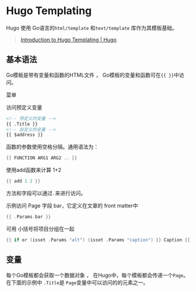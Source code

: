 # Hugo Templating



 Hugo 使用 Go语言的`html/template` 和`text/template` 库作为其模板基础。

> [Introduction to Hugo Templating | Hugo](https://gohugo.io/templates/introduction/)



## 基本语法

 Go模板是带有变量和函数的HTML文件 ， Go模板的变量和函数可在`{{ }}`中访问。 

菜单

 访问预定义变量 

```html
<!-- 预定义的变量 -->
{{ .Title }}
<!-- 自定义的变量 -->
{{ $address }}
```

函数的参数使用空格分隔。通用语法为：

```go
{{ FUNCTION ARG1 ARG2 .. }}
```

使用add函数来计算 1+2
```go
{{ add 1 2 }}
```

方法和字段可以通过`.`来进行访问。

示例访问 Page 字段 bar，它定义在文章的 front matter中 

```go
{{ .Params.bar }}
```

可用 小括号将项目分组在一起 

```go
{{ if or (isset .Params "alt") (isset .Params "caption") }} Caption {{ end }}
```



## 变量

 每个Go模板都会获取一个数据对象 ， 在Hugo中，每个模板都会传递一个`Page`。 在下面的示例中 `.Title`是 `Page`变量中可以访问的的元素之一。




